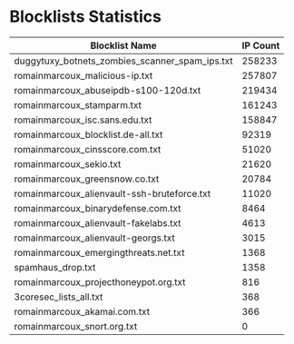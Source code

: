 # Blocklists Statistics
| Blocklist Name | IP Count |
|----|----|
| duggytuxy_botnets_zombies_scanner_spam_ips.txt | 258233 |
| romainmarcoux_malicious-ip.txt | 257807 |
| romainmarcoux_abuseipdb-s100-120d.txt | 219434 |
| romainmarcoux_stamparm.txt | 161243 |
| romainmarcoux_isc.sans.edu.txt | 158847 |
| romainmarcoux_blocklist.de-all.txt | 92319 |
| romainmarcoux_cinsscore.com.txt | 51020 |
| romainmarcoux_sekio.txt | 21620 |
| romainmarcoux_greensnow.co.txt | 20784 |
| romainmarcoux_alienvault-ssh-bruteforce.txt | 11020 |
| romainmarcoux_binarydefense.com.txt | 8464 |
| romainmarcoux_alienvault-fakelabs.txt | 4613 |
| romainmarcoux_alienvault-georgs.txt | 3015 |
| romainmarcoux_emergingthreats.net.txt | 1368 |
| spamhaus_drop.txt | 1358 |
| romainmarcoux_projecthoneypot.org.txt | 816 |
| 3coresec_lists_all.txt | 368 |
| romainmarcoux_akamai.com.txt | 366 |
| romainmarcoux_snort.org.txt | 0 |
